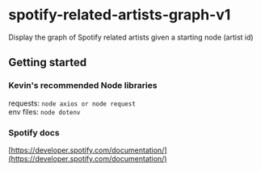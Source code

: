 # spotify-related-artists-graph-v1
Display the graph of Spotify related artists given a starting node (artist id)
## Getting started

### Kevin's recommended Node libraries
requests: `node axios or node request`  
env files: `node dotenv`  

### Spotify docs
[https://developer.spotify.com/documentation/](https://developer.spotify.com/documentation/)